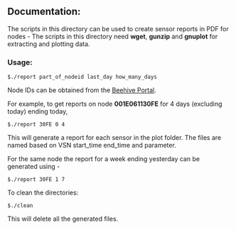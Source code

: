 ## Documentation:

The scripts in this directory can be used to create sensor reports in PDF for nodes - 
The scripts in this directory need **wget**, **gunzip** and **gnuplot** for extracting and plotting data. 

### Usage: 

`$./report part_of_nodeid last_day how_many_days`

Node IDs can be obtained from the [Beehive Portal](http://beehive1.mcs.anl.gov/).

For example, to get reports on node **001E061130FE** for 4 days (excluding today) ending today, 

`$./report 30FE 0 4`

This will generate a report for each sensor in the plot folder. The files are named 
based on VSN start_time end_time and parameter. 

For the same node the report for a week ending yesterday can be generated using - 

`$./report 30FE 1 7`

To clean the directories: 

`$./clean`

This will delete all the generated files. 

